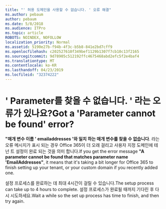 ```yaml
---
title: "' 허용 도메인을 사용할 수 없습니다. ' 오류 해결"
ms.author: pebaum
author: pebaum
ms.date: 5/8/2018
ms.audience: ITPro
ms.topic: article
ROBOTS: NOINDEX, NOFOLLOW
localization_priority: Normal
ms.assetid: 5190e27b-f94b-4f3c-b5b8-841e2bd7cff9
ms.openlocfilehash: c202527610f349bef1129b1307f7cb10c13f2165
ms.sourcegitcommit: 9d78905c512192ffc4675468abd2efc5f2e4baf4
ms.translationtype: MT
ms.contentlocale: ko-KR
ms.lasthandoff: 04/23/2019
ms.locfileid: "32374222"
---
```

# <a name="got-a-parameter-cannot-be-found-error"></a><span data-ttu-id="93707-102">' Parameter를 찾을 수 없습니다. ' 라는 오류가 있나요?</span><span class="sxs-lookup"><span data-stu-id="93707-102">Got a 'Parameter cannot be found' error?</span></span>

<span data-ttu-id="93707-103">**"매개 변수 이름 ' emailaddresses '와 일치 하는 매개 변수를 찾을 수 없습니다**. 라는 오류 메시지가 표시 되는 경우 Office 365이 더 오래 걸리고 사용자 지정 도메인에 테 넌 트 설정이 완료 되는 것을 의미 합니다.</span><span class="sxs-lookup"><span data-stu-id="93707-103">If you get the error message **"A parameter cannot be found that matches parameter name 'EmailAddresses"**, it means that it's taking a bit longer for Office 365 to finish setting up your tenant, or your custom domain if you recently added one.</span></span> 
  
<span data-ttu-id="93707-104">설정 프로세스를 완료하는 데 최대 4시간이 걸릴 수 있습니다.</span><span class="sxs-lookup"><span data-stu-id="93707-104">The setup process can take up to 4 hours to complete.</span></span> <span data-ttu-id="93707-105">설정 프로세스가 완료될 때까지 기다린 후 다시 시도하세요.</span><span class="sxs-lookup"><span data-stu-id="93707-105">Wait a while so the set up process has time to finish, and then try again.</span></span>
  

